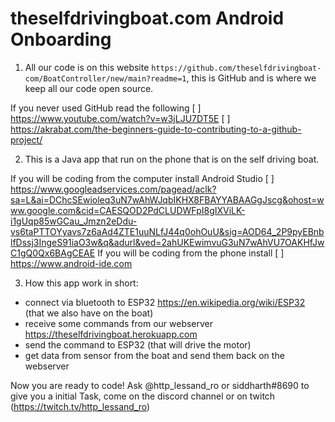 # theselfdrivingboat.com Android Onboarding



1. All our code is on this website `https://github.com/theselfdrivingboat-com/BoatController/new/main?readme=1`, this is GitHub and is where we keep all our code open source.

If you never used GitHub read the following 
[ ] https://www.youtube.com/watch?v=w3jLJU7DT5E
[ ] https://akrabat.com/the-beginners-guide-to-contributing-to-a-github-project/

2. This is a Java app that run on the phone that is on the self driving boat.

If you will be coding from the computer install Android Studio
[ ] https://www.googleadservices.com/pagead/aclk?sa=L&ai=DChcSEwioleq3uN7wAhWJqbIKHX8FBAYYABAAGgJscg&ohost=www.google.com&cid=CAESQOD2PdCLUDWFpI8gIXViLK-i1gUqp85wGCau_Jmzn2eDdu-vs6taPTTOYyavs7z6aAd4ZTE1uuNLfJ44q0ohOuU&sig=AOD64_2P9pyEBnblfDssj3IngeS91iaO3w&q&adurl&ved=2ahUKEwimvuG3uN7wAhVU7OAKHfJwC1gQ0Qx6BAgCEAE
If you will be coding from the phone install 
[ ] https://www.android-ide.com

3. How this app work in short:
- connect via bluetooth to ESP32 https://en.wikipedia.org/wiki/ESP32 (that we also have on the boat)
- receive some commands from our webserver https://theselfdrivingboat.herokuapp.com
- send the command to ESP32 (that will drive the motor)
- get data from sensor from the boat and send them back on the webserver

Now you are ready to code! Ask @http_lessand_ro or siddharth#8690 to give you a initial Task, come on the discord channel or on twitch (https://twitch.tv/http_lessand_ro)
